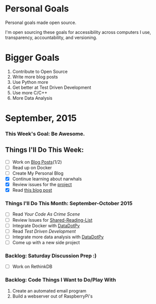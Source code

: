 Personal Goals
==============

Personal goals made open source.

I'm open sourcing these goals for accessibility across computers I use, transparency, accountability, and versioning.

# Bigger Goals
1. Contribute to Open Source
2. Write more blog posts
3. Use Python more
4. Get better at Test Driven Development
5. Use more C/C++
6. More Data Analysis

# September, 2015

### This Week's Goal: Be Awesome.

## Things I'll Do This Week:
- [ ] Work on [Blog Posts](https://github.com/jcode89/personal-goals/blob/master/content-list/blog-posts.md)(1/2)
- [ ] Read up on Docker
- [ ] Create My Personal Blog
- [X] Continue learning about narwhals
- [X] Review issues for the [project](https://github.com/code-newbies/python-thursday-blog)
- [x] Read [this blog post](http://una.github.io/personal-goals-guide/)

### Things I'll Do This Month: September-October 2015
- [ ] Read _Your Code As Crime Scene_
- [ ] Review Issues for [Shared-Reading-List](https://github.com/kjaymiller/shared-reading-list)
- [ ] Integrate Docker with [DataDotPy](https://github.com/jcode89/DataDotPy)
- [ ] Read _Test Driven Development_
- [ ] Integrate more data analysis with [DataDotPy](https://github.com/jcode89/DataDotPy)
- [ ] Come up with a new side project

### Backlog: Saturday Discussion Prep :)
- [ ] Work on RethinkDB

### Backlog: Code Things I Want to Do/Play With
1. Create an automated email program
2. Build a webserver out of RaspberryPi's
